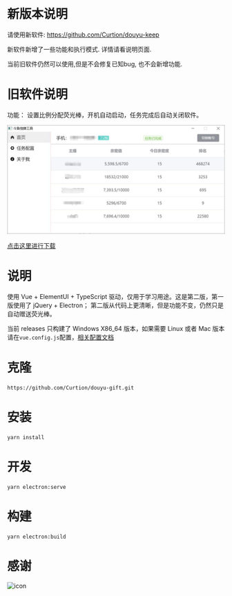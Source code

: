 # 新版本说明
请使用新软件: https://github.com/Curtion/douyu-keep

新软件新增了一些功能和执行模式. 详情请看说明页面. 

当前旧软件仍然可以使用,但是不会修复已知bug, 也不会新增功能.

# 旧软件说明

功能： 设置比例分配荧光棒，开机自动启动，任务完成后自动关闭软件。

![](./doc/img.jpg)

[点击这里进行下载](https://github.com/Curtion/douyu-gift/releases)

# 说明

使用 Vue + ElementUI + TypeScript 驱动，仅用于学习用途。这是第二版，第一版使用了 jQuery + Electron；
第二版从代码上更清晰，但是功能不变，仍然只是自动赠送荧光棒。

当前 releases 只构建了 Windows X86_64 版本，如果需要 Linux 或者 Mac 版本请在`vue.config.js`配置，[相关配置文档](https://nklayman.github.io/vue-cli-plugin-electron-builder/guide/configuration.html#configuring-electron-builder)

# 克隆

`https://github.com/Curtion/douyu-gift.git`

# 安装

`yarn install`

# 开发

`yarn electron:serve`

# 构建

`yarn electron:build`

# 感谢

![icon](https://img.icons8.com/color/96/000000/intellij-idea.png)

